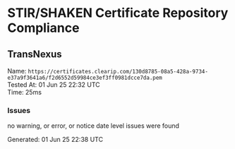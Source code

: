 # STIR/SHAKEN Certificate Repository Compliance

## TransNexus

Name: `https://certificates.clearip.com/130d8785-08a5-428a-9734-e37a9f3641a6/f2d6552d59984ce3ef3ff0981dcce7da.pem`\
Tested At: 01 Jun 25 22:32 UTC\
Time: 25ms

### Issues

no warning, or error, or notice date level issues were found

Generated: 01 Jun 25 22:38 UTC